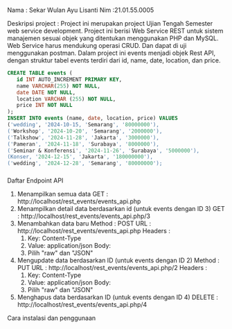 
<!---
sekarwulan2609/sekarwulan2609 is a ✨ special ✨ repository because its `README.md` (this file) appears on your GitHub profile.
You can click the Preview link to take a look at your changes.
--->
Nama : Sekar Wulan Ayu Lisanti 
Nim :21.01.55.0005

Deskripsi project :
Project ini merupakan project Ujian Tengah Semester web service development. Project ini berisi Web Service REST untuk sistem manajemen sesuai objek yang ditentukan menggunakan PHP dan MySQL. Web Service harus mendukung operasi CRUD. Dan dapat di uji menggunakan postman. Dalam project ini events menjadi objek Rest API, dengan struktur tabel events terdiri dari id, name, date, location, dan price.
 ```sql
CREATE TABLE events (
    id INT AUTO_INCREMENT PRIMARY KEY,
    name VARCHAR(255) NOT NULL,
    date DATE NOT NULL,
    location VARCHAR (255) NOT NULL,
    price INT NOT NULL
);
INSERT INTO events (name, date, location, price) VALUES
('wedding', '2024-10-15, 'Semarang', '80000000'),
('Workshop', '2024-10-20', 'Semarang', '2000000'),
('Talkshow', '2024-11-28', 'Jakarta', '3000000'),
('Pameran', '2024-11-18', 'Surabaya', '8000000'),
('Seminar & Konferensi', '2024-11-26', 'Surabaya', '5000000'),
(Konser, '2024-12-15', 'Jakarta', '180000000'),
('wedding', '2024-12-28', 'Semarang', '80000000');
```
###

Daftar Endpoint API
1. Menampilkan semua data
   GET : http://localhost/rest_events/events_api.php
2. Menampilkan detail data berdasarkan id (untuk events dengan ID 3)
   GET : http://localhost/rest_events/events_api.php/3
3. Menambahkan data baru
   Method : POST
   URL : http://localhost/rest_events/events_api.php
   Headers :
   1. Key: Content-Type
   2. Value: application/json
   Body:
   1. Pilih "raw" dan "JSON"
5. Mengupdate data berdasarkan ID (untuk events dengan ID 2)
   Method : PUT
   URL : http://localhost/rest_events/events_api.php/2
   Headers :
   1. Key: Content-Type
   2. Value: application/json
   Body:
   1. Pilih "raw" dan "JSON"
7. Menghapus data berdasarkan ID (untuk events dengan ID 4)
   DELETE : http://localhost/rest_events/events_api.php/4

Cara instalasi dan penggunaan 


